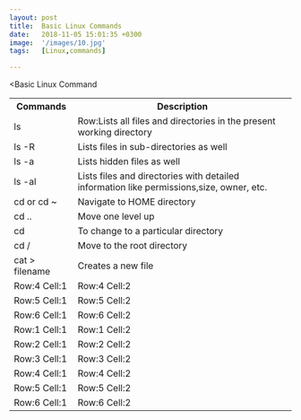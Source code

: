 ```yaml
---
layout: post
title:  Basic Linux Commands
date:   2018-11-05 15:01:35 +0300
image:  '/images/10.jpg'
tags:   [Linux,commands]

---
```

<Basic Linux Command
<div class="table-container">
  <table>
    <tr><th>Commands</th><th>Description</th></tr>
    <tr><td>ls</td><td>Row:Lists all files and directories in the present working directory</td></tr>
    <tr><td>ls -R</td><td>Lists files in sub-directories as well</td></tr>
    <tr><td>ls -a</td><td>Lists hidden files as well</td></tr>
    <tr><td>ls -al</td><td>Lists files and directories with detailed information like permissions,size, owner, etc.</td></tr>
    <tr><td>cd or cd ~</td><td>Navigate to HOME directory</td></tr>
    <tr><td>cd ..</td><td>Move one level up</td></tr>
    <tr><td>cd</td><td>To change to a particular directory</td></tr>
    <tr><td>cd /</td><td>Move to the root directory</td></tr>
    <tr><td>cat > filename</td><td>Creates a new file</td></tr>
    <tr><td>Row:4 Cell:1</td><td>Row:4 Cell:2</td></tr>
    <tr><td>Row:5 Cell:1</td><td>Row:5 Cell:2</td></tr>
    <tr><td>Row:6 Cell:1</td><td>Row:6 Cell:2</td></tr>
    <tr><td>Row:1 Cell:1</td><td>Row:1 Cell:2</td></tr>
    <tr><td>Row:2 Cell:1</td><td>Row:2 Cell:2</td></tr>
    <tr><td>Row:3 Cell:1</td><td>Row:3 Cell:2</td></tr>
    <tr><td>Row:4 Cell:1</td><td>Row:4 Cell:2</td></tr>
    <tr><td>Row:5 Cell:1</td><td>Row:5 Cell:2</td></tr>
    <tr><td>Row:6 Cell:1</td><td>Row:6 Cell:2</td></tr>
  </table>
</div>